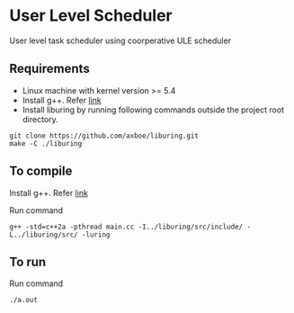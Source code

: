 # User Level Scheduler

User level task scheduler using coorperative ULE scheduler

## Requirements

* Linux machine with kernel version >= 5.4
* Install g++. Refer [link](https://gasparri.org/2020/07/30/installing-c17-and-c20-on-ubuntu-and-amazon-linux/)
* Install liburing by running following commands outside the project root directory.

```
git clone https://github.com/axboe/liburing.git
make -C ./liburing
```


## To compile

Install g++. Refer [link](https://gasparri.org/2020/07/30/installing-c17-and-c20-on-ubuntu-and-amazon-linux/)

Run command
```
g++ -std=c++2a -pthread main.cc -I../liburing/src/include/ -L../liburing/src/ -luring
```


## To run

Run command
```
./a.out
```
